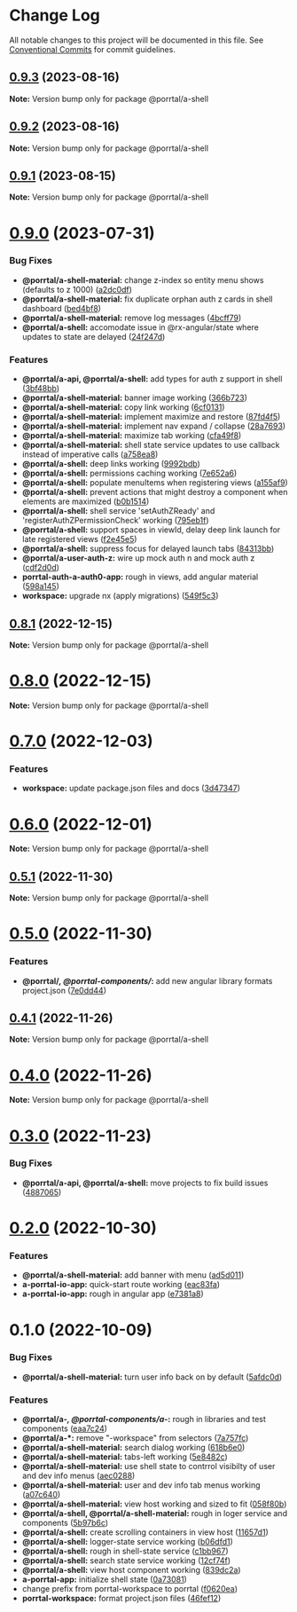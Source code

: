# Change Log

All notable changes to this project will be documented in this file.
See [Conventional Commits](https://conventionalcommits.org) for commit guidelines.

## [0.9.3](https://github.com/Comcast/Porrtal/compare/v0.9.2...v0.9.3) (2023-08-16)

**Note:** Version bump only for package @porrtal/a-shell

## [0.9.2](https://github.com/Comcast/Porrtal/compare/v0.9.1...v0.9.2) (2023-08-16)

**Note:** Version bump only for package @porrtal/a-shell

## [0.9.1](https://github.com/Comcast/Porrtal/compare/v0.9.0...v0.9.1) (2023-08-15)

**Note:** Version bump only for package @porrtal/a-shell

# [0.9.0](https://github.com/Comcast/Porrtal/compare/v0.8.1...v0.9.0) (2023-07-31)

### Bug Fixes

- **@porrtal/a-shell-material:** change z-index so entity menu shows (defaults to z 1000) ([a2dc0df](https://github.com/Comcast/Porrtal/commit/a2dc0df9599e95f8e5ac674d4ca719d80943508f))
- **@porrtal/a-shell-material:** fix duplicate orphan auth z cards in shell dashboard ([bed4bf8](https://github.com/Comcast/Porrtal/commit/bed4bf8dcaa69e527e9f89d7ad5c73e7b07452c7))
- **@porrtal/a-shell-material:** remove log messages ([4bcff79](https://github.com/Comcast/Porrtal/commit/4bcff7974cdc966b84ff59977b20429748fcc9aa))
- **@porrtal/a-shell:** accomodate issue in @rx-angular/state where updates to state are delayed ([24f247d](https://github.com/Comcast/Porrtal/commit/24f247d8e60c8b5d1246a246591d4e3094ab5fdd))

### Features

- **@porrtal/a-api, @porrtal/a-shell:** add types for auth z support in shell ([3bf48bb](https://github.com/Comcast/Porrtal/commit/3bf48bb7fe9d432b4dbaf5c70f0d2903a5f2998e))
- **@porrtal/a-shell-material:** banner image working ([366b723](https://github.com/Comcast/Porrtal/commit/366b723cf66eb761cf1e1f8e428879cc6e648cca))
- **@porrtal/a-shell-material:** copy link working ([6cf0131](https://github.com/Comcast/Porrtal/commit/6cf0131ae052c3c903a99080c1286d85608df279))
- **@porrtal/a-shell-material:** implement maximize and restore ([87fd4f5](https://github.com/Comcast/Porrtal/commit/87fd4f5cb2d3a4fa74be55a37c8f3a733b89ce0b))
- **@porrtal/a-shell-material:** implement nav expand / collapse ([28a7693](https://github.com/Comcast/Porrtal/commit/28a769353f4347ab8529992fe458ac6455fd85e4))
- **@porrtal/a-shell-material:** maximize tab working ([cfa49f8](https://github.com/Comcast/Porrtal/commit/cfa49f8ad8caef521f0715d6d6740c8177c17099))
- **@porrtal/a-shell-material:** shell state service updates to use callback instead of imperative calls ([a758ea8](https://github.com/Comcast/Porrtal/commit/a758ea8887867cb5bdeadcdd41af600910c7d511))
- **@porrtal/a-shell:** deep links working ([9992bdb](https://github.com/Comcast/Porrtal/commit/9992bdbb80b0d71e1748e99199162eb39d6e9775))
- **@porrtal/a-shell:** permissions caching working ([7e652a6](https://github.com/Comcast/Porrtal/commit/7e652a6107c9db7af9ecbc2f7474a639a311d7bc))
- **@porrtal/a-shell:** populate menuItems when registering views ([a155af9](https://github.com/Comcast/Porrtal/commit/a155af94047ea12d63a01c6680586f2682c7b6be))
- **@porrtal/a-shell:** prevent actions that might destroy a component when elements are maximized ([b0b1514](https://github.com/Comcast/Porrtal/commit/b0b1514c9024fc47a986a2944b71fd6c3c2984a0))
- **@porrtal/a-shell:** shell service 'setAuthZReady' and 'registerAuthZPermissionCheck' working ([795eb1f](https://github.com/Comcast/Porrtal/commit/795eb1f2cacd08ee02cb963f8860298f73664f07))
- **@porrtal/a-shell:** support spaces in viewId, delay deep link launch for late registered views ([f2e45e5](https://github.com/Comcast/Porrtal/commit/f2e45e59f3e707561daa8f8bf6727989c8382452))
- **@porrtal/a-shell:** suppress focus for delayed launch tabs ([84313bb](https://github.com/Comcast/Porrtal/commit/84313bb95aff8cda0d0b0eeb19f8edff2c9ba7b1))
- **@porrtal/a-user-auth-z:** wire up mock auth n and mock auth z ([cdf2d0d](https://github.com/Comcast/Porrtal/commit/cdf2d0de49f8b3a3f434d971715f1409d76ae796))
- **porrtal-auth-a-auth0-app:** rough in views, add angular material ([598a145](https://github.com/Comcast/Porrtal/commit/598a145fc1896971e841776fa30eaa25e4c10949))
- **workspace:** upgrade nx (apply migrations) ([549f5c3](https://github.com/Comcast/Porrtal/commit/549f5c353259b49d668ad91397b9b05a7fadb7e7))

## [0.8.1](https://github.com/Comcast/Porrtal/compare/v0.8.0...v0.8.1) (2022-12-15)

**Note:** Version bump only for package @porrtal/a-shell

# [0.8.0](https://github.com/Comcast/Porrtal/compare/v0.7.0...v0.8.0) (2022-12-15)

**Note:** Version bump only for package @porrtal/a-shell

# [0.7.0](https://github.com/Comcast/Porrtal/compare/v0.6.0...v0.7.0) (2022-12-03)

### Features

- **workspace:** update package.json files and docs ([3d47347](https://github.com/Comcast/Porrtal/commit/3d47347412aaee8d8fc5043163625cc3fddb0188))

# [0.6.0](https://github.com/datumgeek/porrtal/compare/v0.5.1...v0.6.0) (2022-12-01)

**Note:** Version bump only for package @porrtal/a-shell

## [0.5.1](https://github.com/datumgeek/porrtal/compare/v0.5.0...v0.5.1) (2022-11-30)

**Note:** Version bump only for package @porrtal/a-shell

# [0.5.0](https://github.com/datumgeek/porrtal/compare/v0.4.1...v0.5.0) (2022-11-30)

### Features

- **@porrtal/_, @porrtal-components/_:** add new angular library formats project.json ([7e0dd44](https://github.com/datumgeek/porrtal/commit/7e0dd44eb41e158a960a60bae2b219f5c0e9c166))

## [0.4.1](https://github.com/datumgeek/porrtal/compare/v0.4.0...v0.4.1) (2022-11-26)

**Note:** Version bump only for package @porrtal/a-shell

# [0.4.0](https://github.com/datumgeek/porrtal/compare/v0.3.0...v0.4.0) (2022-11-26)

**Note:** Version bump only for package @porrtal/a-shell

# [0.3.0](https://github.com/datumgeek/porrtal/compare/v0.2.0...v0.3.0) (2022-11-23)

### Bug Fixes

- **@porrtal/a-api, @porrtal/a-shell:** move projects to fix build issues ([4887065](https://github.com/datumgeek/porrtal/commit/488706573ca6979f8a81e43c2dcee0401e425a88))

# [0.2.0](https://github.com/datumgeek/porrtal/compare/v0.1.0...v0.2.0) (2022-10-30)

### Features

- **@porrtal/a-shell-material:** add banner with menu ([ad5d011](https://github.com/datumgeek/porrtal/commit/ad5d01100e0caf0834f335452e64dee812f58d01))
- **a-porrtal-io-app:** quick-start route working ([eac83fa](https://github.com/datumgeek/porrtal/commit/eac83fa0402159d7e9a4923d531516b5c0aa6789))
- **a-porrtal-io-app:** rough in angular app ([e7381a8](https://github.com/datumgeek/porrtal/commit/e7381a8d324f18413b909e8800874d235e1f8567))

# 0.1.0 (2022-10-09)

### Bug Fixes

- **@porrtal/a-shell-material:** turn user info back on by default ([5afdc0d](https://github.com/datumgeek/porrtal/commit/5afdc0df7e0d939121edc16f695eb4507c063338))

### Features

- **@porrtal/a-_, @porrtal-components/a-_:** rough in libraries and test components ([eaa7c24](https://github.com/datumgeek/porrtal/commit/eaa7c246134ad587812933c87bb46f7072e22ca3))
- **@porrtal/a-\*:** remove "-workspace" from selectors ([7a757fc](https://github.com/datumgeek/porrtal/commit/7a757fc1cf09d1d173728f497b2d46c63f3cebe1))
- **@porrtal/a-shell-material:** search dialog working ([618b6e0](https://github.com/datumgeek/porrtal/commit/618b6e01a8eb4f51388dcd634c2d48fdf2837987))
- **@porrtal/a-shell-material:** tabs-left working ([5e8482c](https://github.com/datumgeek/porrtal/commit/5e8482ccc037fb730e1bd74f9ca114bccf794655))
- **@porrtal/a-shell-material:** use shell state to contrrol visibilty of user and dev info menus ([aec0288](https://github.com/datumgeek/porrtal/commit/aec028860c1d605465bd6dfc9fa9b715e6c8072b))
- **@porrtal/a-shell-material:** user and dev info tab menus working ([a07c640](https://github.com/datumgeek/porrtal/commit/a07c64018a5c1d54adad62b2aaac28f37add2cb5))
- **@porrtal/a-shell-material:** view host working and sized to fit ([058f80b](https://github.com/datumgeek/porrtal/commit/058f80b568482c7140b1d8cb2d88b9adc76fafc4))
- **@porrtal/a-shell, @porrtal/a-shell-material:** rough in loger service and components ([5b97b6c](https://github.com/datumgeek/porrtal/commit/5b97b6c2c8eeae706c5ee05e367f6fddd79ca46a))
- **@porrtal/a-shell:** create scrolling containers in view host ([11657d1](https://github.com/datumgeek/porrtal/commit/11657d1c97c0b5355f381c6b42967f7fe8749934))
- **@porrtal/a-shell:** logger-state service working ([b06dfd1](https://github.com/datumgeek/porrtal/commit/b06dfd185f46579f9923d1123ada6a80219b9114))
- **@porrtal/a-shell:** rough in shell-state service ([c1bb967](https://github.com/datumgeek/porrtal/commit/c1bb967856b5051d96c5de56cc4e4062ebb0bd8b))
- **@porrtal/a-shell:** search state service working ([12cf74f](https://github.com/datumgeek/porrtal/commit/12cf74fe3b86c912edb3c67b12f872da093331f9))
- **@porrtal/a-shell:** view host component working ([839dc2a](https://github.com/datumgeek/porrtal/commit/839dc2afa10a8b12de40fc1d3e3ae2bf34ff8143))
- **a-porrtal-app:** initialize shell state ([0a73081](https://github.com/datumgeek/porrtal/commit/0a730815cccebd6b7168c147f3c5c9260d820b98))
- change prefix from porrtal-workspace to porrtal ([f0620ea](https://github.com/datumgeek/porrtal/commit/f0620ea3496545bcbb1b596b5900a3381ebea41d))
- **porrtal-workspace:** format project.json files ([46fef12](https://github.com/datumgeek/porrtal/commit/46fef12bba99d07cc883cb08ab46e38ad232aae9))
